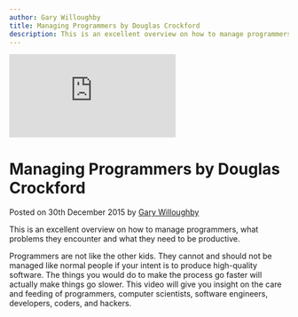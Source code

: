 ```yaml
---
author: Gary Willoughby
title: Managing Programmers by Douglas Crockford
description: This is an excellent overview on how to manage programmers and what problems they encounter and what they need to be productive.
---
```


<iframe class="youtube" src="https://www.youtube.com/embed/NPlMcUxFOlY" frameborder="0" allowfullscreen></iframe>

# Managing Programmers by Douglas Crockford

<time>Posted on 30th December 2015 by [Gary Willoughby](/pages/about.html)</time>

This is an excellent overview on how to manage programmers, what problems they encounter and what they need to be productive.

Programmers are not like the other kids. They cannot and should not be managed like normal people if your intent is to produce high-quality software. The things you would do to make the process go faster will actually make things go slower. This video will give you insight on the care and feeding of programmers, computer scientists, software engineers, developers, coders, and hackers.
